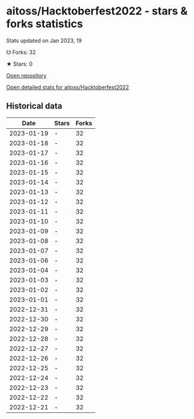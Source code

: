# aitoss/Hacktoberfest2022 - stars & forks statistics

Stats updated on Jan 2023, 19

☋ Forks: 32

★ Stars: 0

[Open repository](https://github.com/aitoss/Hacktoberfest2022)

[Open detailed stats for aitoss/Hacktoberfest2022](https://reviewgithub.com/rep/aitoss/Hacktoberfest2022)

## Historical data
| Date | Stars | Forks |
|------|-------|-------|
| 2023-01-19 | - | 32 | 
| 2023-01-18 | - | 32 | 
| 2023-01-17 | - | 32 | 
| 2023-01-16 | - | 32 | 
| 2023-01-15 | - | 32 | 
| 2023-01-14 | - | 32 | 
| 2023-01-13 | - | 32 | 
| 2023-01-12 | - | 32 | 
| 2023-01-11 | - | 32 | 
| 2023-01-10 | - | 32 | 
| 2023-01-09 | - | 32 | 
| 2023-01-08 | - | 32 | 
| 2023-01-07 | - | 32 | 
| 2023-01-06 | - | 32 | 
| 2023-01-04 | - | 32 | 
| 2023-01-03 | - | 32 | 
| 2023-01-02 | - | 32 | 
| 2023-01-01 | - | 32 | 
| 2022-12-31 | - | 32 | 
| 2022-12-30 | - | 32 | 
| 2022-12-29 | - | 32 | 
| 2022-12-28 | - | 32 | 
| 2022-12-27 | - | 32 | 
| 2022-12-26 | - | 32 | 
| 2022-12-25 | - | 32 | 
| 2022-12-24 | - | 32 | 
| 2022-12-23 | - | 32 | 
| 2022-12-22 | - | 32 | 
| 2022-12-21 | - | 32 | 

